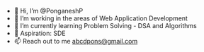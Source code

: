 - 👋 Hi, I’m @PonganeshP
- 👀 I’m working in the areas of Web Application Development
- 🌱 I’m currently learning Problem Solving - DSA and Algorithms
- 💞️ Aspiration: SDE
- 📫 Reach out to me abcdpons@gmail.com

<!---
PonganeshP/PonganeshP is a ✨ special ✨ repository because its `README.md` (this file) appears on your GitHub profile.
You can click the Preview link to take a look at your changes.
--->
